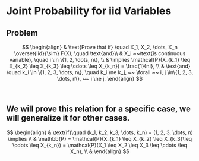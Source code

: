 # Joint Probability for iid Variables

## Problem

$$
\begin{align}
& \text{Prove that if} \quad X_1, X_2, \dots, X_n \overset{iid}{\sim} F(X), \quad \text{and}\\
& X_i ~~\text{is continuous variable}, \quad i \in \{1, 2, \dots, n\}, \\
& \implies \mathcal{P}(X_{k_1} \leq X_{k_2} \leq X_{k_3} \leq \cdots \leq X_{k_n}) = \frac{1}{n!}, \\
& \text{and} \quad k_i \in \{1, 2, 3, \dots, n\}, \quad k_i \ne k_j, ~~ \forall ~~ i, j \in\{1, 2, 3, \dots, n\}, ~~ i \ne j.
\end{align}
$$

   

## We will prove this relation for a specific case, we will generalize it for other cases.

  
  

$$
\begin{align}
& \text{if}\quad (k_1, k_2, k_3, \dots, k_n) = (1, 2, 3, \dots, n) \implies \\
& \mathbb{P} = \mathcal{P}(X_{k_1} \leq X_{k_2} \leq X_{k_3}\leq \cdots \leq X_{k_n}) = \mathcal{P}(X_1 \leq X_2 \leq X_3 \leq \cdots \leq X_n), \\
&
\end{align}
$$

